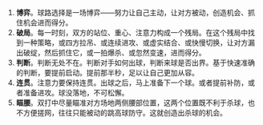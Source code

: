 1. **博弈**。球路选择是一场博弈——努力让自己主动，让对方被动，创造机会、抓住机会进而得分。
2. **破局**。每一时刻，双方的站位、重心、注意力构成一个残局。在这个残局中找到一种策略，或四方拉吊、或连续进攻、或虚实结合、或快慢切换，让对方漏出破绽，然后抓住它，或一拍爆杀、或忽然变速，进而得分。
3. **判断**。判断无处不在。判断对手如何出球，判断来球是否出界。基于快速准确的判断，要提前启动。提前那半秒，足以让自己更加从容。
4. **连贯**。注意力要保持连贯。出球之后，马上准备下一个球。或者提前补防，或者准备进攻。球没落地，不可松懈。
5. **瞄腰**。双打中尽量瞄准对方场地两侧腰部位置，这两个位置既不利于杀球，也不方便搓网，往往只能被动的跳高球防守。这就创造出杀球的机会。